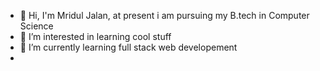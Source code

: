- 👋 Hi, I'm Mridul Jalan, at present i am pursuing my B.tech in Computer Science
- 👀 I’m interested in learning cool stuff
- 🌱 I’m currently learning full stack web developement 
- 


<!---
Mridul-018/Mridul-018 is a ✨ special ✨ repository because its `README.md` (this file) appears on your GitHub profile.
You can click the Preview link to take a look at your changes.
--->
